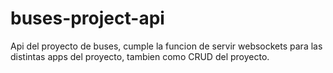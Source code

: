# buses-project-api
Api del proyecto de buses, cumple la funcion de servir websockets para las distintas apps del proyecto, tambien como CRUD del proyecto.

